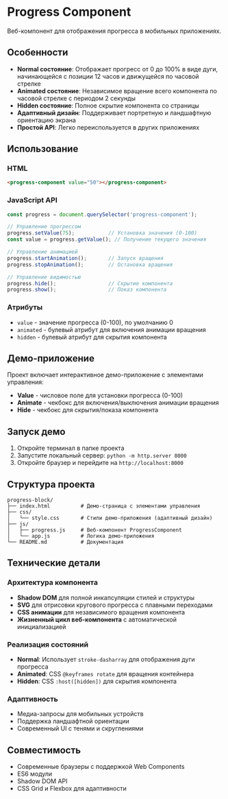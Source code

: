 # Progress Component

Веб-компонент для отображения прогресса в мобильных приложениях.

## Особенности

- **Normal состояние**: Отображает прогресс от 0 до 100% в виде дуги, начинающейся с позиции 12 часов и движущейся по часовой стрелке
- **Animated состояние**: Независимое вращение всего компонента по часовой стрелке с периодом 2 секунды
- **Hidden состояние**: Полное скрытие компонента со страницы
- **Адаптивный дизайн**: Поддерживает портретную и ландшафтную ориентацию экрана
- **Простой API**: Легко переиспользуется в других приложениях

## Использование

### HTML
```html
<progress-component value="50"></progress-component>
```

### JavaScript API

```javascript
const progress = document.querySelector('progress-component');

// Управление прогрессом
progress.setValue(75);           // Установка значения (0-100)
const value = progress.getValue(); // Получение текущего значения

// Управление анимацией
progress.startAnimation();       // Запуск вращения
progress.stopAnimation();        // Остановка вращения

// Управление видимостью
progress.hide();                 // Скрытие компонента
progress.show();                 // Показ компонента
```

### Атрибуты

- `value` - значение прогресса (0-100), по умолчанию 0
- `animated` - булевый атрибут для включения анимации вращения
- `hidden` - булевый атрибут для скрытия компонента

## Демо-приложение

Проект включает интерактивное демо-приложение с элементами управления:

- **Value** - числовое поле для установки прогресса (0-100)
- **Animate** - чекбокс для включения/выключения анимации вращения
- **Hide** - чекбокс для скрытия/показа компонента

## Запуск демо

1. Откройте терминал в папке проекта
2. Запустите локальный сервер: `python -m http.server 8000`
3. Откройте браузер и перейдите на `http://localhost:8000`

## Структура проекта

```
progress-block/
├── index.html          # Демо-страница с элементами управления
├── css/
│   └── style.css       # Стили демо-приложения (адаптивный дизайн)
├── js/
│   ├── progress.js     # Веб-компонент ProgressComponent
│   └── app.js          # Логика демо-приложения
└── README.md           # Документация
```

## Технические детали

### Архитектура компонента
- **Shadow DOM** для полной инкапсуляции стилей и структуры
- **SVG** для отрисовки кругового прогресса с плавными переходами
- **CSS анимации** для независимого вращения компонента
- **Жизненный цикл веб-компонента** с автоматической инициализацией

### Реализация состояний
- **Normal**: Использует `stroke-dasharray` для отображения дуги прогресса
- **Animated**: CSS `@keyframes rotate` для вращения контейнера
- **Hidden**: CSS `:host([hidden])` для скрытия компонента

### Адаптивность
- Медиа-запросы для мобильных устройств
- Поддержка ландшафтной ориентации
- Современный UI с тенями и скруглениями

## Совместимость

- Современные браузеры с поддержкой Web Components
- ES6 модули
- Shadow DOM API
- CSS Grid и Flexbox для адаптивности
